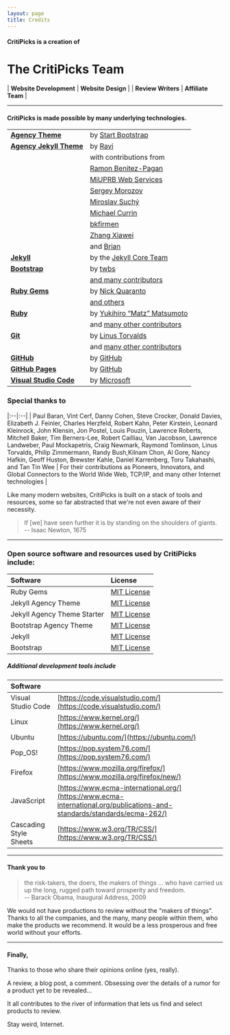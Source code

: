 ```yaml
---
layout: page
title: Credits
---
```




#### CritiPicks is a creation of

# The CritiPicks Team

| **Website Development** | **Website Design** |
| **Review Writers** | **Affiliate Team** |

_______________

#### CritiPicks is made possible by many underlying technologies.

|||
|:--|:--|
| [**Agency Theme**](https://github.com/startbootstrap/startbootstrap-agency) 	| by [Start Bootstrap](https://startbootstrap.com/theme/agency) |
| [**Agency Jekyll Theme**](https://github.com/raviriley/agency-jekyll-theme) | by [Ravi](https://github.com/raviriley) 
|| with contributions from |
|| [Ramon Benitez-Pagan](https://github.com/rbenitezpagan) |
|| [MiUPRB Web Services](https://github.com/miuprb) |
|| [Sergey Morozov](https://github.com/morozgrafix) |
|| [Miroslav Suchý](https://github.com/xsuchy) |
|| [Michael Currin](https://github.com/MichaelCurrin) |
|| [bkfirmen](https://github.com/bkfirmen) |
|| [Zhang Xiawei](https://github.com/shou1dwe) |
|| and [Brian](https://github.com/bheithaus) |
| [**Jekyll**](https://jekyllrb.com/) | by the [Jekyll Core Team](https://jekyllrb.com/team/) |
| [**Bootstrap**](https://getbootstrap.com/) | by  [twbs](https://github.com/twbs) |
|| [and many contributors](https://github.com/twbs/bootstrap/graphs/contributors) |
| [**Ruby Gems**](https://rubygems.org/) | by [Nick Quaranto](https://rubygems.org/pages/about) |
|| [and others](https://rubygems.org/pages/about) |
| [**Ruby**](https://www.ruby-lang.org/en/) | by [Yukihiro “Matz” Matsumoto](http://www.rubyist.net/~matz/) |
|| and [many other contributors](https://github.com/ruby/ruby/graphs/contributors) |
| [**Git**](https://git-scm.com/) | by [Linus Torvalds](https://en.wikipedia.org/wiki/Linus_Torvalds) |
|| and [many other contributors](https://github.com/git/git/graphs/contributors) |
| [**GitHub**](https://github.com/) | by [GitHub](https://github.com/about/leadership) |
| [**GitHub Pages**](https://pages.github.com/) | by [GitHub](https://github.com/about/leadership) |
| [**Visual Studio Code**](https://code.visualstudio.com/) | by [Microsoft](https://www.microsoft.com/) |


### Special thanks to 

|:--|:--|
| Paul Baran, Vint Cerf, Danny Cohen, Steve Crocker, Donald Davies, Elizabeth J. Feinler, Charles Herzfeld, Robert Kahn, Peter Kirstein, Leonard Kleinrock, John Klensin, Jon Postel, Louis Pouzin, Lawrence Roberts, Mitchell Baker, Tim Berners-Lee, Robert Cailliau, Van Jacobson, Lawrence Landweber, Paul Mockapetris, Craig Newmark, Raymond Tomlinson, Linus Torvalds, Philip Zimmermann, Randy Bush,Kilnam Chon, Al Gore, Nancy Hafkin, Geoff Huston, Brewster Kahle, Daniel Karrenberg, Toru Takahashi, and Tan Tin Wee | For their contributions as Pioneers, Innovators, and Global Connectors to the World Wide Web, TCP/IP, and many other Internet technologies  |


Like many modern websites, CritiPicks is built on a stack of tools and resources, some so far abstracted that we're not even aware of their necessity.

> If [we] have seen further it is by standing on the shoulders of giants.<br>
> -- Isaac Newton, 1675
__________________

### Open source software and resources used by CritiPicks include:

| Software | License |
|:--|:--|
| Ruby Gems | [MIT License](https://github.com/rubygems/rubygems.org/blob/master/MIT-LICENSE) |
| Jekyll Agency Theme | [MIT License](https://github.com/raviriley/agency-jekyll-theme/blob/master/LICENSE.txt) |
| Jekyll Agency Theme Starter | [MIT License](https://github.com/raviriley/agency-jekyll-theme-starter/blob/master/LICENSE) |
| Bootstrap Agency Theme | [MIT License](https://github.com/StartBootstrap/startbootstrap-agency/blob/master/LICENSE)
| Jekyll | [MIT License](https://github.com/jekyll/jekyll/blob/master/LICENSE) |
| Bootstrap | [MIT License](https://github.com/twbs/bootstrap/blob/main/LICENSE) |


##### Additional development tools include

| Software | |
|:--|:--|
| Visual Studio Code | [https://code.visualstudio.com/](https://code.visualstudio.com/) | 
| Linux | [https://www.kernel.org/](https://www.kernel.org/) |
| Ubuntu | [https://ubuntu.com/](https://ubuntu.com/) |
| Pop_OS! | [https://pop.system76.com/](https://pop.system76.com/) |
| Firefox | [https://www.mozilla.org/firefox/](https://www.mozilla.org/firefox/new/) |
| JavaScript | [https://www.ecma-international.org/](https://www.ecma-international.org/publications-and-standards/standards/ecma-262/) |
| Cascading Style Sheets | [https://www.w3.org/TR/CSS/](https://www.w3.org/TR/CSS/) |

_____________


#### Thank you to

> the risk-takers, the doers, the makers of things ... who have carried us up the long, rugged path toward prosperity and freedom.<br>
> -- Barack Obama, Inaugural Address, 2009

We would not have productions to review without the "makers of things". Thanks to all the companies, and the many, many people within them, who make the products we recommend. It would be a less prosperous and free world without your efforts.


____________________


#### Finally,

Thanks to those who share their opinions online (yes, really).

A review, a blog post, a comment. Obsessing over the details of a rumor for a product yet to be revealed...

It all contributes to the river of information that lets us find and select products to review.

Stay weird, Internet.
